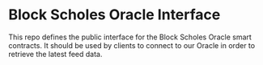 # Block Scholes Oracle Interface

This repo defines the public interface for the Block Scholes Oracle smart
contracts. It should be used by clients to connect to our Oracle in order to
retrieve the latest feed data.
